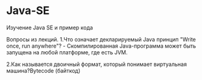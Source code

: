 # Java-SE
Изучение Java SE и пример кода

Вопросы из лекций.
1.Что означает декларируемый Java принцип "Write once, run anywhere"? - Скомпилированная Java-программа может быть запущена на любой платформе, где есть JVM.

2.Как называется двоичный формат, который понимает виртуальная машина?Bytecode (байткод)
